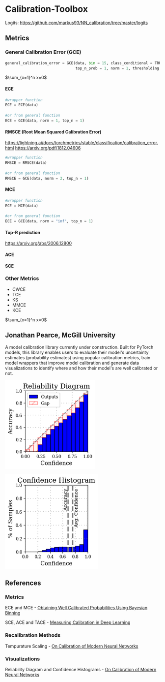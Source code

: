 # Calibration-Toolbox
Logits: https://github.com/markus93/NN_calibration/tree/master/logits
## Metrics
### General Calibration Error (GCE)
```Python
general_calibration_error = GCE(data, bin = 15, class_conditional = TRUE, adaptive_bins = TRUE,
                                top_n_prob = 1, norm = 1, thresholding = 0.01)

```
$\sum_{x=1}^n x=0$

#### ECE
```Python
#wrapper function
ECE = ECE(data)

#or from general function
ECE = GCE(data, norm = 1, top_n = 1) 
```

#### RMSCE (Root Mean Squared Calibration Error)
https://lightning.ai/docs/torchmetrics/stable/classification/calibration_error.html
https://arxiv.org/pdf/1812.04606
```Python
#wrapper function
RMSCE = RMSCE(data)

#or from general function
RMSCE = GCE(data, norm = 2, top_n = 1) 
```

#### MCE
```Python
#wrapper function
ECE = MCE(data)

#or from general function
ECE = GCE(data, norm = "inf", top_n = 1) 
```
#### Top-R prediction
https://arxiv.org/abs/2006.12800

#### ACE
#### SCE

### Other Metrics
-  CWCE
-  TCE
-  KS
-  MMCE
-  KCE

$\sum_{x=1}^n x=0$

## Jonathan Pearce, McGill University

A model calibration library currently under construction. Built for PyTorch models, this library enables users to evaluate their model's uncertainty estimates (probability estimates) using popular calibration metrics, train model wrappers that improve model calibration and generate data visualizations to identify where and how their model's are well calibrated or not.

![Diagram](plots/rel_diagram_test.png)

![Diagram2](plots/conf_histogram_test.png)

## References

### Metrics

ECE and MCE - [Obtaining Well Calibrated Probabilities Using Bayesian Binning](http://people.cs.pitt.edu/~milos/research/AAAI_Calibration.pdf)

SCE, ACE and TACE - [Measuring Calibration in Deep Learning](https://arxiv.org/abs/1904.01685)

### Recalibration Methods

Tempurature Scaling - [On Calibration of Modern Neural Networks](https://arxiv.org/abs/1706.04599)

### Visualizations

Reliability Diagram and Confidence Histograms - [On Calibration of Modern Neural Networks](https://arxiv.org/abs/1706.04599)
